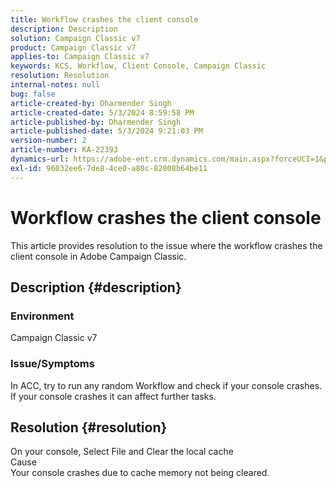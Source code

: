```yaml
---
title: Workflow crashes the client console
description: Description
solution: Campaign Classic v7
product: Campaign Classic v7
applies-to: Campaign Classic v7
keywords: KCS, Workflow, Client Console, Campaign Classic
resolution: Resolution
internal-notes: null
bug: false
article-created-by: Dharmender Singh
article-created-date: 5/3/2024 8:59:58 PM
article-published-by: Dharmender Singh
article-published-date: 5/3/2024 9:21:03 PM
version-number: 2
article-number: KA-22393
dynamics-url: https://adobe-ent.crm.dynamics.com/main.aspx?forceUCI=1&pagetype=entityrecord&etn=knowledgearticle&id=613e3e13-9009-ef11-9f8a-6045bd034c54
exl-id: 96032ee6-7de8-4ce0-a80c-82808b64be11
---
```

# Workflow crashes the client console


This article provides resolution to the issue where the workflow crashes the client console in Adobe Campaign Classic.

## Description {#description}


### <b>Environment </b>

Campaign Classic v7

### <b>Issue/Symptoms</b>

In ACC, try to run any random Workflow and check if your console crashes. If your console crashes it can affect further tasks.






## Resolution {#resolution}


On your console, Select File and Clear the local cache
<br>Cause<br>
Your console crashes due to cache memory not being cleared.
